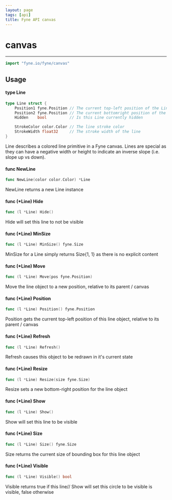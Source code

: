 ```yaml
---
layout: page
tags: [api]
title: Fyne API canvas
---
```


# canvas
---
```go
import "fyne.io/fyne/canvas"
```

## Usage

#### type Line

```go
type Line struct {
	Position1 fyne.Position // The current top-left position of the Line
	Position2 fyne.Position // The current bottomright position of the Line
	Hidden    bool          // Is this Line currently hidden

	StrokeColor color.Color // The line stroke color
	StrokeWidth float32     // The stroke width of the line
}
```

Line describes a colored line primitive in a Fyne canvas. Lines are special as they can have a negative width or height to indicate an inverse slope (i.e. slope up vs down).

#### func  NewLine

```go
func NewLine(color color.Color) *Line
```
NewLine returns a new Line instance

#### func (*Line) Hide

```go
func (l *Line) Hide()
```
Hide will set this line to not be visible

#### func (*Line) MinSize

```go
func (l *Line) MinSize() fyne.Size
```
MinSize for a Line simply returns Size{1, 1} as there is no explicit content

#### func (*Line) Move

```go
func (l *Line) Move(pos fyne.Position)
```
Move the line object to a new position, relative to its parent / canvas

#### func (*Line) Position

```go
func (l *Line) Position() fyne.Position
```
Position gets the current top-left position of this line object, relative to its parent / canvas

#### func (*Line) Refresh

```go
func (l *Line) Refresh()
```
Refresh causes this object to be redrawn in it's current state

#### func (*Line) Resize

```go
func (l *Line) Resize(size fyne.Size)
```
Resize sets a new bottom-right position for the line object

#### func (*Line) Show

```go
func (l *Line) Show()
```
Show will set this line to be visible

#### func (*Line) Size

```go
func (l *Line) Size() fyne.Size
```
Size returns the current size of bounding box for this line object

#### func (*Line) Visible

```go
func (l *Line) Visible() bool
```
Visible returns true if this line// Show will set this circle to be visible is visible, false otherwise
